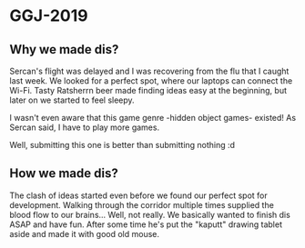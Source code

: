 # GGJ-2019

## Why we made dis?
Sercan's flight was delayed and I was recovering from the flu that I caught last week.
We looked for a perfect spot, where our laptops can connect the Wi-Fi. Tasty Ratsherrn beer made finding ideas easy at the beginning, but later on we started to feel sleepy.

I wasn't even aware that this game genre -hidden object games- existed! As Sercan said, I have to play more games.

Well, submitting this one is better than submitting nothing :d

## How we made dis?
The clash of ideas started even before we found our perfect spot for development. Walking through the corridor multiple times supplied the blood flow to our brains... Well, not really. We basically wanted to finish dis ASAP and have fun. After some time he's put the "kaputt" drawing tablet aside and made it with good old mouse.

